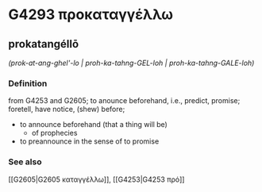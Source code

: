 # G4293 προκαταγγέλλω

## prokatangéllō

_(prok-at-ang-ghel'-lo | proh-ka-tahng-GEL-loh | proh-ka-tahng-GALE-loh)_

### Definition

from G4253 and G2605; to anounce beforehand, i.e., predict, promise; foretell, have notice, (shew) before; 

- to announce beforehand (that a thing will be)
  - of prophecies
- to preannounce in the sense of to promise

### See also

[[G2605|G2605 καταγγέλλω]], [[G4253|G4253 πρό]]

